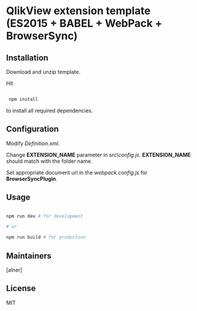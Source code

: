 # QlikView extension template (ES2015 + BABEL + WebPack + BrowserSync)

## Installation

Download and unzip template.

Hit

```sh

 npm install

 ```
 to install all required dependencies.

## Configuration

Modify *Definition.xml*.

Change **EXTENSION_NAME** parameter in *src\config.js*. 
**EXTENSION_NAME** should match with the folder name.

Set appropriate document url in the *webpack.config.js* for **BrowserSyncPlugin**.

## Usage

```sh

npm run dev # for development

# or

npm run build # for production

```

## Maintainers

[alner]

## License

MIT